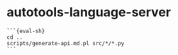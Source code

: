 # autotools-language-server

````{eval-rst}
```{eval-sh}
cd ..
scripts/generate-api.md.pl src/*/*.py
```
````
